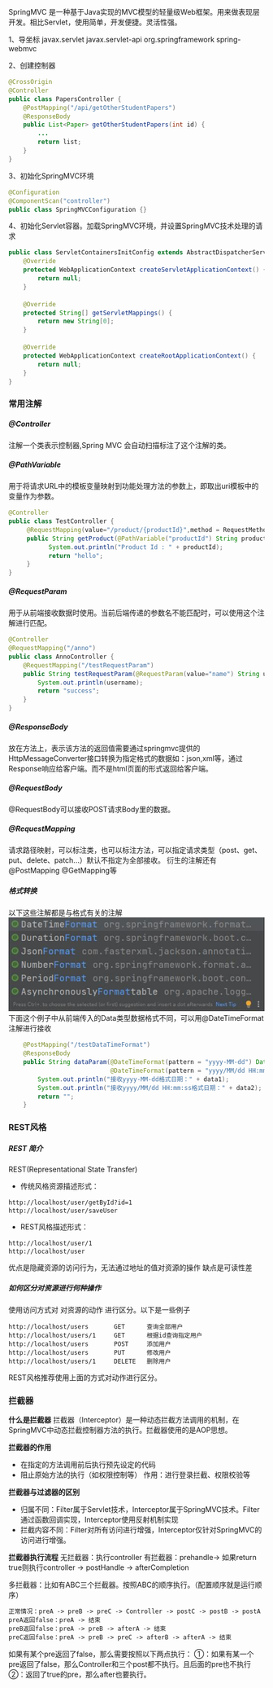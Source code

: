 SpringMVC 是一种基于Java实现的MVC模型的轻量级Web框架。用来做表现层开发。相比Servlet，使用简单，开发便捷。灵活性强。

1、导坐标
javax.servlet  javax.servlet-api
org.springframework   spring-webmvc

2、创建控制器
```java
@CrossOrigin
@Controller
public class PapersController {
    @PostMapping("/api/getOtherStudentPapers")
    @ResponseBody
    public List<Paper> getOtherStudentPapers(int id) {
        ...
        return list;
    }
}
```

3、初始化SpringMVC环境
```java
@Configuration
@ComponentScan("controller")
public class SpringMVCConfiguration {}
```

4、初始化Servlet容器。加载SpringMVC环境，并设置SpringMVC技术处理的请求
```java
public class ServletContainersInitConfig extends AbstractDispatcherServletInitializer {
    @Override
    protected WebApplicationContext createServletApplicationContext() {
        return null;
    }

    @Override
    protected String[] getServletMappings() {
        return new String[0];
    }

    @Override
    protected WebApplicationContext createRootApplicationContext() {
        return null;
    }
}
```

### 常用注解
##### @Controller
注解一个类表示控制器,Spring MVC 会自动扫描标注了这个注解的类。

##### @PathVariable
用于将请求URL中的模板变量映射到功能处理方法的参数上，即取出uri模板中的变量作为参数。
```java
@Controller  
public class TestController {  
     @RequestMapping(value="/product/{productId}",method = RequestMethod.GET)  
     public String getProduct(@PathVariable("productId") String productId){  
           System.out.println("Product Id : " + productId);  
           return "hello";  
     }  
}
```
##### @RequestParam
用于从前端接收数据时使用。当前后端传递的参数名不能匹配时，可以使用这个注解进行匹配。
```java
@Controller
@RequestMapping("/anno")
public class AnnoController {
    @RequestMapping("/testRequestParam")
    public String testRequestParam(@RequestParam(value="name") String username) {
        System.out.println(username);
        return "success";
    }
}
```
##### @ResponseBody
放在方法上，表示该方法的返回值需要通过springmvc提供的HttpMessageConverter接口转换为指定格式的数据如：json,xml等，通过Response响应给客户端。而不是html页面的形式返回给客户端。

##### @RequestBody
@RequestBody可以接收POST请求Body里的数据。

##### @RequestMapping
请求路径映射，可以标注类，也可以标注方法，可以指定请求类型（post、get、put、delete、patch...）默认不指定为全部接收。
衍生的注解还有 @PostMapping @GetMapping等
    
##### 格式转换
以下这些注解都是与格式有关的注解
![format](imgs/格式转换.jpg)
下面这个例子中从前端传入的Data类型数据格式不同，可以用@DateTimeFormat注解进行接收
```java
    @PostMapping("/testDataTimeFormat")
    @ResponseBody
    public String dataParam(@DateTimeFormat(pattern = "yyyy-MM-dd") Data data1, 
                            @DateTimeFormat(pattern = "yyyy/MM/dd HH:mm:ss") Data data2) {
        System.out.println("接收yyyy-MM-dd格式日期：" + data1);
        System.out.println("接收yyyy/MM/dd HH:mm:ss格式日期：" + data2);
        return "";
    }
```

### REST风格
##### REST 简介
REST(Representational State Transfer)
* 传统风格资源描述形式：
```text
http://localhost/user/getById?id=1
http://localhost/user/saveUser
```
* REST风格描述形式：
```text
http://localhost/user/1
http://localhost/user
```
优点是隐藏资源的访问行为，无法通过地址的值对资源的操作
缺点是可读性差

##### 如何区分对资源进行何种操作
使用访问方式对 对资源的动作 进行区分。以下是一些例子
```text
http://localhost/users       GET      查询全部用户
http://localhost/users/1     GET      根据id查询指定用户
http://localhost/users       POST     添加用户
http://localhost/users       PUT      修改用户
http://localhost/users/1     DELETE   删除用户
```
REST风格推荐使用上面的方式对动作进行区分。


### 拦截器
**什么是拦截器**
拦截器（Interceptor）是一种动态拦截方法调用的机制，在SpringMVC中动态拦截控制器方法的执行。拦截器使用的是AOP思想。

**拦截器的作用**
* 在指定的方法调用前后执行预先设定的代码
* 阻止原始方法的执行（如权限控制等）
作用：进行登录拦截、权限校验等

**拦截器与过滤器的区别**
* 归属不同：Filter属于Servlet技术，Interceptor属于SpringMVC技术。Filter通过函数回调实现，Interceptor使用反射机制实现
* 拦截内容不同：Filter对所有访问进行增强，Interceptor仅针对SpringMVC的访问进行增强。

**拦截器执行流程**
无拦截器：执行controller
有拦截器：prehandle-> 如果return true则执行controller -> postHandle -> afterCompletion

多拦截器：比如有ABC三个拦截器。按照ABC的顺序执行。（配置顺序就是运行顺序）
```txt
正常情况：preA -> preB -> preC -> Controller -> postC -> postB -> postA -> afterC -> afterB -> afterA -> 结束 
preA返回false：preA -> 结束
preB返回false：preA -> preB -> afterA -> 结束
preC返回false：preA -> preB -> preC -> afterB -> afterA -> 结束
```
如果有某个pre返回了false，那么需要按照以下两点执行：
①：如果有某一个pre返回了false，那么Controller和三个post都不执行。且后面的pre也不执行
②：返回了true的pre，那么after也要执行。
